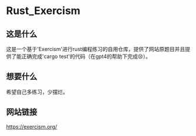 # Rust_Exercism

## 这是什么

这是一个基于'Exercism'进行rust编程练习的自用仓库，提供了网站原题目并且提供了能正确完成'cargo test'的代码（在gpt4的帮助下完成😢）。

## 想要什么

希望自己多练习，少摆烂。

## 网站链接

https://exercism.org/